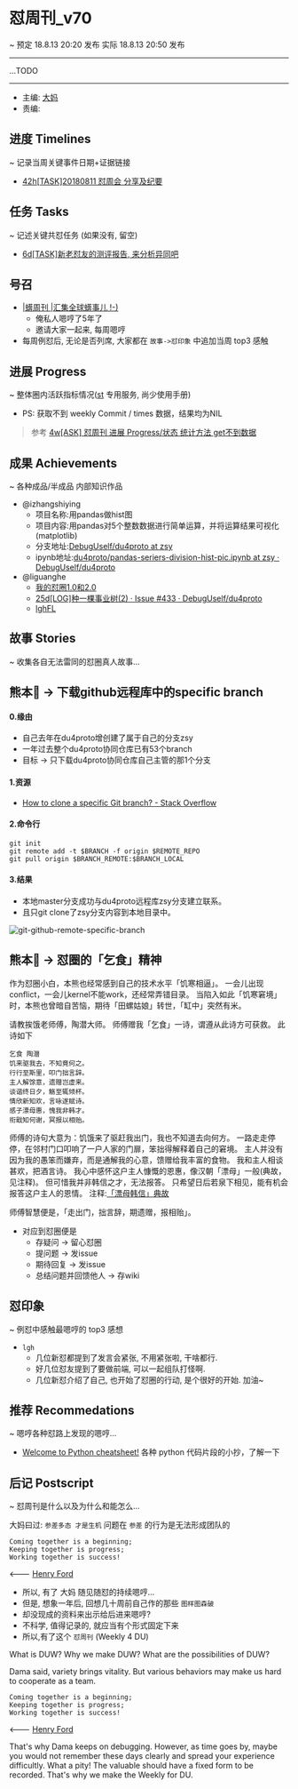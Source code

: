 # 怼周刊_v70
~ 预定 18.8.13 20:20 发布
  实际 18.8.13 20:50 发布
    
-----------------------------------------

...TODO


-----------------------------------------

- 主编: [大妈](http://du.zoomquiet.io/2014-02/ac0-zq/)
- 责编:


## 进度 Timelines
~ 记录当周关键事件日期+证据链接
- [42h[TASK]20180811 怼周会 分享及纪要](https://github.com/DebugUself/du4proto/issues/445)


## 任务 Tasks
~ 记述关键共怼任务 (如果没有, 留空)
- [6d[TASK]新老怼友的测评报告, 来分析异同吧](https://github.com/DebugUself/du4proto/issues/446)

## 号召

- [|蠎周刊 |汇集全球蠎事儿 !-)](http://weekly.pychina.org/archives.html)
    + 俺私人嗯哼了5年了
    + 邀请大家一起来, 每周嗯哼
- 每周例怼后, 无论是否列席, 大家都在 `故事->怼印象` 中追加当周 top3 感触



## 进展 Progress
~ 整体圈内活跃指标情况([st](https://github.com/DebugUself/du4proto/tree/DU_tools/st) 专用服务, 尚少使用手册)

- PS: 获取不到 weekly Commit / times 数据，结果均为NIL

> 参考 [4w[ASK] 怼周刊 进展 Progress/状态 统计方法 get不到数据 ](https://github.com/DebugUself/du4proto/issues/411#issuecomment-408895253)

## 成果 Achievements
~ 各种成品/半成品 内部知识作品

- @izhangshiying
    + 项目名称:用pandas做hist图
    + 项目内容:用pandas对5个整数数据进行简单运算，并将运算结果可视化(matplotlib)
    + 分支地址:[DebugUself/du4proto at zsy](https://github.com/DebugUself/du4proto/tree/zsy)
    + ipynb地址:[du4proto/pandas-seriers-division-hist-pic.ipynb at zsy · DebugUself/du4proto](https://github.com/DebugUself/du4proto/blob/zsy/dataSci/pandas-seriers-division-hist-pic.ipynb)
- @liguanghe
    + [我的怼圈1.0和2.0](https://liguanghe.github.io/2018/08/11/ReDu1.0/)
    + [25d[LOG]种一棵事业树(2) · Issue #433 · DebugUself/du4proto](https://github.com/DebugUself/du4proto/issues/433)
    + [lghFL](https://github.com/DebugUself/du4proto/tree/lghFL)
    
## 故事 Stories
~ 收集各自无法雷同的怼圈真人故事...

## 熊本🐻 -> 下载github远程库中的specific branch
#### 0.缘由
- 自己去年在du4proto增创建了属于自己的分支zsy
- 一年过去整个du4proto协同仓库已有53个branch
- 目标 -> 只下载du4proto协同仓库自己主管的那1个分支

#### 1.资源
- [How to clone a specific Git branch? - Stack Overflow](https://stackoverflow.com/questions/1911109/how-to-clone-a-specific-git-branch)

#### 2.命令行

```
git init
git remote add -t $BRANCH -f origin $REMOTE_REPO
git pull origin $BRANCH_REMOTE:$BRANCH_LOCAL 
```

#### 3.结果

- 本地master分支成功与du4proto远程库zsy分支建立联系。
- 且只git clone了zsy分支内容到本地目录中。

![git-github-remote-specific-branch](http://p3gjd3dx2.bkt.clouddn.com/2018-08-10-git-github-remote-specific-branch.png)

## 熊本🐻 -> 怼圈的「乞食」精神

作为怼圈小白，本熊也经常感到自己的技术水平「饥寒相逼」。
一会儿出现conflict，一会儿kernel不能work，还经常弄错目录。
当陷入如此「饥寒窘境」时，本熊也曾暗自苦恼，期待「田螺姑娘」转世，「缸中」突然有米。

请教挨饿老师傅，陶潜大师。
师傅赠我「乞食」一诗，谓遵从此诗方可获救。
此诗如下

```
乞食 陶潜
饥来驱我去，不知竟何之。
行行至斯里，叩门拙言辞。
主人解馀意，遗赠岂虚来。
谈谐终日夕，觞至辄倾杯。
情欣新知欢，言咏遂赋诗。
感子漂母惠，愧我非韩才。
衔戢知何谢，冥报以相贻。
```

师傅的诗句大意为：饥饿来了驱赶我出门，我也不知道去向何方。
一路走走停停，在邻村门口叩响了一户人家的门扉，笨拙得解释着自己的窘境。
主人并没有因为我的愚笨而嫌弃，而是通解我的心意，馈赠给我丰富的食物。
我和主人相谈甚欢，把酒言诗。
我心中感怀这户主人慷慨的恩惠，像汉朝「漂母」一般(典故，见注释)。
但可惜我并非韩信之才，无法报答。
只希望日后若泉下相见，能有机会报答这户主人的恩情。
注释:[「漂母韩信」典故](https://www.slkj.org/c/38681.html)

师傅智慧便是，「走出门，拙言辞，期遗赠，报相贻」。
- 对应到怼圈便是
    + 存疑问 -> 留心怼圈
    + 提问题 -> 发issue
    + 期待回复 -> 发issue
    + 总结问题并回馈他人 -> 存wiki

## 怼印象
~ 例怼中感触最嗯哼的 top3 感想

- `lgh`
    + 几位新怼都提到了发言会紧张, 不用紧张啦, 干啥都行. 
    + 好几位怼友提到了要做前端, 可以一起组队打怪啊.
    + 几位新怼介绍了自己, 也开始了怼圈的行动, 是个很好的开始. 加油~

## 推荐 Recommedations
~ 嗯哼各种怼路上发现的嗯哼...

- [Welcome to Python cheatsheet!](https://www.pythonsheets.com/) 各种 python 代码片段的小抄，了解一下

## 后记 Postscript
~ 怼周刊是什么以及为什么和能怎么...

大妈曰过: `参差多态 才是生机`
问题在 `参差` 的行为是无法形成团队的

    Coming together is a beginning; 
    Keeping together is progress; 
    Working together is success!

<--- [Henry Ford](https://www.brainyquote.com/quotes/quotes/h/henryford121997.html)

- 所以, 有了 大妈 随见随怼的持续嗯哼...
- 但是, 想象一年后, 回想几十周前自己作的那些 `图样图森破` 
- 却没现成的资料来出示给后进来嗯哼?
- 不科学, 值得记录的, 就应当有个形式固定下来
- 所以,有了这个 `怼周刊` (Weekly 4 DU)

What is DUW?
Why we make DUW?
What are the possibilities of DUW?

Dama said, variety brings vitality.
But various behaviors may make us hard to cooperate as a team.

    Coming together is a beginning; 
    Keeping together is progress; 
    Working together is success!

<--- [Henry Ford](https://www.brainyquote.com/quotes/quotes/h/henryford121997.html)

That's why Dama keeps on debugging.
However, as time goes by, maybe you would not remember these days clearly and spread your experience difficultly.
What a pity!
The valuable should have a fixed form to be recorded.
That's why we make the Weekly for DU.



